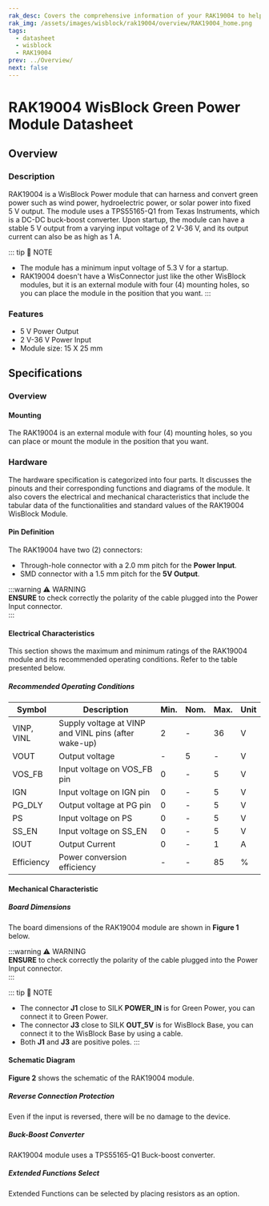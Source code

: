 ```yaml
---
rak_desc: Covers the comprehensive information of your RAK19004 to help you in using it. This information includes technical specifications, characteristics, and requirements, and it also discusses the device components.
rak_img: /assets/images/wisblock/rak19004/overview/RAK19004_home.png
tags:
  - datasheet
  - wisblock
  - RAK19004
prev: ../Overview/
next: false
---
```


# RAK19004 WisBlock Green Power Module Datasheet

## Overview

### Description

RAK19004 is a WisBlock Power module that can harness and convert green power such as wind power, hydroelectric power, or solar power into fixed 5&nbsp;V output. The module uses a TPS55165-Q1 from Texas Instruments, which is a DC-DC buck-boost converter. Upon startup, the module can have a stable 5&nbsp;V output from a varying input voltage of 2&nbsp;V-36&nbsp;V, and its output current can also be as high as 1&nbsp;A.

::: tip 📝 NOTE
- The module has a minimum input voltage of 5.3&nbsp;V for a startup.
- RAK19004 doesn't have a WisConnector just like the other WisBlock modules, but it is an external module with four (4) mounting holes, so you can place the module in the position that you want.
::: 

### Features

- 5&nbsp;V Power Output
- 2&nbsp;V-36&nbsp;V Power Input
- Module size: 15 X 25&nbsp;mm

## Specifications

### Overview

#### Mounting

The RAK19004 is an external module with four (4) mounting holes, so you can place or mount the module in the position that you want.

### Hardware

The hardware specification is categorized into four parts. It discusses the pinouts and their corresponding functions and diagrams of the module. It also covers the electrical and mechanical characteristics that include the tabular data of the functionalities and standard values of the RAK19004 WisBlock Module.

#### Pin Definition

The RAK19004 have two (2) connectors:
- Through-hole connector with a 2.0&nbsp;mm pitch for the **Power Input**.
- SMD connector with a 1.5&nbsp;mm pitch for the **5V Output**.

:::warning ⚠️ WARNING    
**ENSURE** to check correctly the polarity of the cable plugged into the Power Input connector.    
:::

#### Electrical Characteristics

This section shows the maximum and minimum ratings of the RAK19004 module and its recommended operating conditions. Refer to the table presented below.

##### Recommended Operating Conditions

| Symbol     | Description                                          | Min. | Nom. | Max. | Unit |
| ---------- | ---------------------------------------------------- | ---- | ---- | ---- | ---- |
| VINP, VINL | Supply voltage at VINP and VINL pins (after wake-up) | 2    | -    | 36   | V    |
| VOUT       | Output voltage                                       | -    | 5    | -    | V    |
| VOS_FB     | Input voltage on VOS_FB pin                          | 0    | -    | 5    | V    |
| IGN        | Input voltage on IGN pin                             | 0    | -    | 5    | V    |
| PG_DLY     | Output voltage at PG pin                             | 0    | -    | 5    | V    |
| PS         | Input voltage on PS                                  | 0    | -    | 5    | V    |
| SS_EN      | Input voltage on SS_EN                               | 0    | -    | 5    | V    |
| IOUT       | Output Current                                       | 0    | -    | 1    | A    |
| Efficiency | Power conversion efficiency                          | -    | -    | 85   | %    |

#### Mechanical Characteristic

##### Board Dimensions

The board dimensions of the RAK19004 module are shown in **Figure 1** below.

<rk-img
  src="/assets/images/wisblock/rak19004/datasheet/board-dimensions.png"
  width="40%"
  caption="RAK19004 Board Dimensions"
/>

:::warning ⚠️ WARNING    
**ENSURE** to check correctly the polarity of the cable plugged into the Power Input connector.    
:::

::: tip 📝 NOTE

- The connector **J1** close to SILK **POWER_IN** is for Green Power, you can connect it to Green Power.
- The connector **J3** close to SILK **OUT_5V** is for WisBlock Base, you can connect it to the WisBlock Base by using a cable.
- Both **J1** and **J3** are positive poles.
::: 

#### Schematic Diagram

**Figure 2** shows the schematic of the RAK19004 module.

<rk-img
  src="/assets/images/wisblock/rak19004/datasheet/rak19004-schematic.png"
  width="100%"
  caption="RAK19004 WisBlock Module Schematics"
/>

##### Reverse Connection Protection

Even if the input is reversed, there will be no damage to the device.

<rk-img
  src="/assets/images/wisblock/rak19004/datasheet/reverse-protect.png"
  width="35%"
  caption="RAK19004 Reverse Protection Diode"
/>

##### Buck-Boost Converter

RAK19004 module uses a TPS55165-Q1 Buck-boost converter.

<rk-img
  src="/assets/images/wisblock/rak19004/datasheet/buck-boost.png"
  width="80%"
  caption="RAK19004 Buck-Boost Schematic"
/>

##### Extended Functions Select

Extended Functions can be selected by placing resistors as an option.

<rk-img
  src="/assets/images/wisblock/rak19004/datasheet/function-select.png"
  width="80%"
  caption="RAK19004 Extended Function Select"
/>

